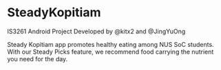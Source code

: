 # SteadyKopitiam
IS3261 Android Project
Developed by @kitx2 and @JingYuOng

Steady Kopitiam app promotes healthy eating among NUS SoC students. With our Steady Picks feature, we recommend food carrying the nutrient you need for the day. 
